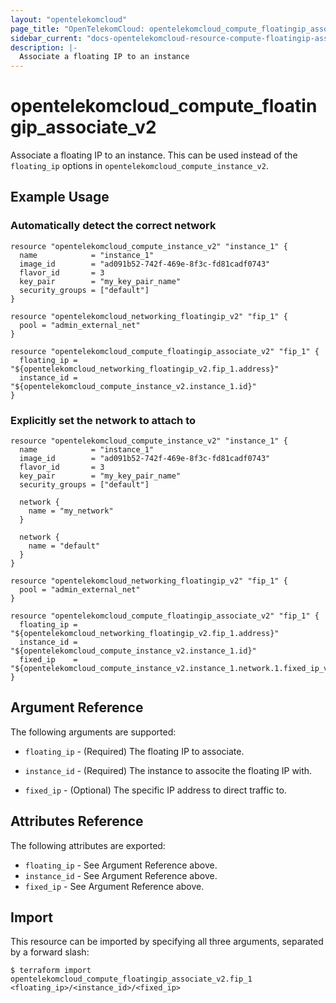 ```yaml
---
layout: "opentelekomcloud"
page_title: "OpenTelekomCloud: opentelekomcloud_compute_floatingip_associate_v2"
sidebar_current: "docs-opentelekomcloud-resource-compute-floatingip-associate-v2"
description: |-
  Associate a floating IP to an instance
---
```


# opentelekomcloud\_compute\_floatingip_associate_v2

Associate a floating IP to an instance. This can be used instead of the
`floating_ip` options in `opentelekomcloud_compute_instance_v2`.

## Example Usage

### Automatically detect the correct network

```hcl
resource "opentelekomcloud_compute_instance_v2" "instance_1" {
  name            = "instance_1"
  image_id        = "ad091b52-742f-469e-8f3c-fd81cadf0743"
  flavor_id       = 3
  key_pair        = "my_key_pair_name"
  security_groups = ["default"]
}

resource "opentelekomcloud_networking_floatingip_v2" "fip_1" {
  pool = "admin_external_net"
}

resource "opentelekomcloud_compute_floatingip_associate_v2" "fip_1" {
  floating_ip = "${opentelekomcloud_networking_floatingip_v2.fip_1.address}"
  instance_id = "${opentelekomcloud_compute_instance_v2.instance_1.id}"
}
```

### Explicitly set the network to attach to

```hcl
resource "opentelekomcloud_compute_instance_v2" "instance_1" {
  name            = "instance_1"
  image_id        = "ad091b52-742f-469e-8f3c-fd81cadf0743"
  flavor_id       = 3
  key_pair        = "my_key_pair_name"
  security_groups = ["default"]

  network {
    name = "my_network"
  }

  network {
    name = "default"
  }
}

resource "opentelekomcloud_networking_floatingip_v2" "fip_1" {
  pool = "admin_external_net"
}

resource "opentelekomcloud_compute_floatingip_associate_v2" "fip_1" {
  floating_ip = "${opentelekomcloud_networking_floatingip_v2.fip_1.address}"
  instance_id = "${opentelekomcloud_compute_instance_v2.instance_1.id}"
  fixed_ip    = "${opentelekomcloud_compute_instance_v2.instance_1.network.1.fixed_ip_v4}"
}
```

## Argument Reference

The following arguments are supported:

* `floating_ip` - (Required) The floating IP to associate.

* `instance_id` - (Required) The instance to associte the floating IP with.

* `fixed_ip` - (Optional) The specific IP address to direct traffic to.

## Attributes Reference

The following attributes are exported:

* `floating_ip` - See Argument Reference above.
* `instance_id` - See Argument Reference above.
* `fixed_ip` - See Argument Reference above.

## Import

This resource can be imported by specifying all three arguments, separated
by a forward slash:

```
$ terraform import opentelekomcloud_compute_floatingip_associate_v2.fip_1 <floating_ip>/<instance_id>/<fixed_ip>
```
